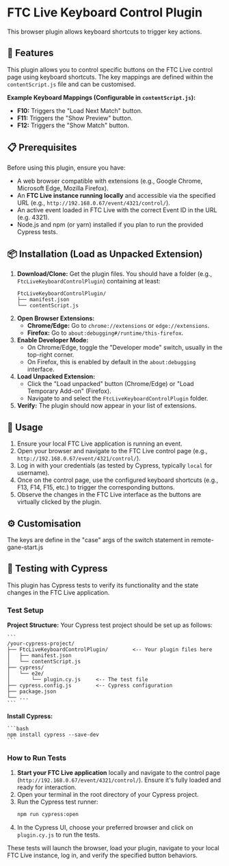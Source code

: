 # FTC Live Keyboard Control Plugin

This browser plugin allows keyboard shortcuts to trigger key actions.

## 🚀 Features

This plugin allows you to control specific buttons on the FTC Live control page using keyboard shortcuts. The key mappings are defined within the `contentScript.js` file and can be customised.

**Example Keyboard Mappings (Configurable in `contentScript.js`):**

  * **F10:** Triggers the "Load Next Match" button.
  * **F11:** Triggers the "Show Preview" button.
  * **F12:** Triggers the "Show Match" button.

## 📋 Prerequisites

Before using this plugin, ensure you have:

  * A web browser compatible with extensions (e.g., Google Chrome, Microsoft Edge, Mozilla Firefox).
  * An **FTC Live instance running locally** and accessible via the specified URL (e.g., `http://192.168.0.67/event/4321/control/`).
  * An active event loaded in FTC Live with the correct Event ID in the URL (e.g. 4321).
  * Node.js and npm (or yarn) installed if you plan to run the provided Cypress tests.

## 📦 Installation (Load as Unpacked Extension)

1.  **Download/Clone:** Get the plugin files. You should have a folder (e.g., `FtcLiveKeyboardControlPlugin`) containing at least:
    ```
    FtcLiveKeyboardControlPlugin/
    ├── manifest.json
    └── contentScript.js
    ```
2.  **Open Browser Extensions:**
      * **Chrome/Edge:** Go to `chrome://extensions` or `edge://extensions`.
      * **Firefox:** Go to `about:debugging#/runtime/this-firefox`.
3.  **Enable Developer Mode:**
      * On Chrome/Edge, toggle the "Developer mode" switch, usually in the top-right corner.
      * On Firefox, this is enabled by default in the `about:debugging` interface.
4.  **Load Unpacked Extension:**
      * Click the "Load unpacked" button (Chrome/Edge) or "Load Temporary Add-on" (Firefox).
      * Navigate to and select the `FtcLiveKeyboardControlPlugin` folder.
5.  **Verify:** The plugin should now appear in your list of extensions.

## 🚀 Usage

1.  Ensure your local FTC Live application is running an event.
2.  Open your browser and navigate to the FTC Live control page (e.g., `http://192.168.0.67/event/4321/control/`).
3.  Log in with your credentials (as tested by Cypress, typically `local` for username).
4.  Once on the control page, use the configured keyboard shortcuts (e.g., F13, F14, F15, etc.) to trigger the corresponding buttons.
5.  Observe the changes in the FTC Live interface as the buttons are virtually clicked by the plugin.

## ⚙️ Customisation

The keys are define in the "case" args of the switch statement in remote-gane-start.js

## 🧪 Testing with Cypress

This plugin has Cypress tests to verify its functionality and the state changes in the FTC Live application.

### Test Setup

**Project Structure:** Your Cypress test project should be set up as follows:

    ```
    /your-cypress-project/
    ├── FtcLiveKeyboardControlPlugin/        <-- Your plugin files here
    │   ├── manifest.json
    │   └── contentScript.js
    ├── cypress/
    │   └── e2e/
    │       └── plugin.cy.js     <-- The test file
    ├── cypress.config.js        <-- Cypress configuration
    ├── package.json
    └── ...
    ```

**Install Cypress:**

    ```bash
    npm install cypress --save-dev
    ```

### How to Run Tests

1.  **Start your FTC Live application** locally and navigate to the control page (`http://192.168.0.67/event/4321/control/`). Ensure it's fully loaded and ready for interaction.
2.  Open your terminal in the root directory of your Cypress project.
3.  Run the Cypress test runner:
    ```bash
    npm run cypress:open
    ```
4.  In the Cypress UI, choose your preferred browser and click on `plugin.cy.js` to run the tests.

These tests will launch the browser, load your plugin, navigate to your local FTC Live instance, log in, and verify the specified button behaviors.